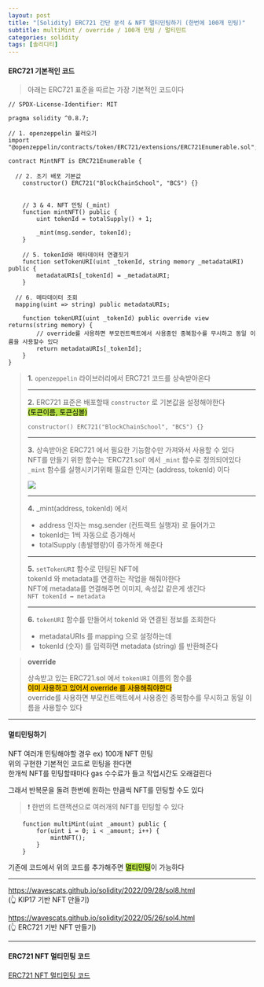 ```yaml
---
layout: post
title: "[Solidity] ERC721 간단 분석 & NFT 멀티민팅하기 (한번에 100개 민팅)"
subtitle: multiMint / override / 100개 민팅 / 멀티민트
categories: solidity
tags: [솔리디티]
---
```


#### ERC721 기본적인 코드

> 아래는 ERC721 표준을 따르는 가장 기본적인 코드이다

```solidity
// SPDX-License-Identifier: MIT

pragma solidity ^0.8.7;

// 1. openzeppelin 불러오기
import "@openzeppelin/contracts/token/ERC721/extensions/ERC721Enumerable.sol";

contract MintNFT is ERC721Enumerable {

  // 2. 초기 배포 기본값
    constructor() ERC721("BlockChainSchool", "BCS") {}


    // 3 & 4. NFT 민팅 (_mint)
    function mintNFT() public {
        uint tokenId = totalSupply() + 1;

        _mint(msg.sender, tokenId);
    }

    // 5. tokenId와 메타데이터 연결짓기
    function setTokenURI(uint _tokenId, string memory _metadataURI) public {
        metadataURIs[_tokenId] = _metadataURI;
    }

  // 6. 메타데이터 조회
  mapping(uint => string) public metadataURIs;

    function tokenURI(uint _tokenId) public override view returns(string memory) {
        // override를 사용하면 부모컨트랙트에서 사용중인 중복함수를 무시하고 동일 이름을 사용할수 있다
        return metadataURIs[_tokenId];
    }
}
```

> **1.** `openzeppelin` 라이브러리에서 ERC721 코드를 상속받아온다<br>
>
> ---
>
> **2.** ERC721 표준은 배포할때 `constructor` 로 기본값을 설정해야한다 <br>
> <span style="background-color:#B5E045; color:#000;">(토큰이름, 토큰심볼)</span>
>
> ```solidity
> constructor() ERC721("BlockChainSchool", "BCS") {}
> ```
>
> ---
>
> **3.** 상속받아온 ERC721 에서 필요한 기능함수만 가져와서 사용할 수 있다<br>
> NFT를 만들기 위한 함수는 'ERC721.sol' 에서 `_mint` 함수로 정의되어있다<br>
> `_mint` 함수를 실행시키기위해 필요한 인자는 (address, tokenId) 이다
>
> ![](https://velog.velcdn.com/images/-__-/post/d27f9c68-0b2e-4ffe-bf1f-9f3a33f0cc33/image.png)
>
> ---
>
> **4.** \_mint(address, tokenId) 에서
>
> - address 인자는 msg.sender (컨트랙트 실행자) 로 들어가고
> - tokenId는 1씩 자동으로 증가해서
> - totalSupply (총발행량)이 증가하게 해준다
>
> ---
>
> **5.** `setTokenURI` 함수로 민팅된 NFT에 <br>
> tokenId 와 metadata를 연결하는 작업을 해줘야한다<br>
> NFT에 metadata를 연결해주면 이미지, 속성값 같은게 생긴다<br>
> `NFT tokenId ↔ metadata`
>
> ---
>
> **6.** `tokenURI` 함수를 만들어서 tokenId 와 연결된 정보를 조회한다
>
> - metadataURIs 를 mapping 으로 설정하는데
> - tokenId (숫자) 를 입력하면 metadata (string) 를 반환해준다

> **override**
>
> 상속받고 있는 ERC721.sol 에서 `tokenURI` 이름의 함수를 <br>
> <span style="background-color:#FFC701; color:#000;">이미 사용하고 있어서 override 를 사용해줘야한다</span><br>
> override를 사용하면 부모컨트랙트에서 사용중인 중복함수를 무시하고 동일 이름을 사용할수 있다

---

#### 멀티민팅하기

NFT 여러개 민팅해야할 경우 ex) 100개 NFT 민팅<br>
위의 구현한 기본적인 코드로 민팅을 한다면<br>
한개씩 NFT를 민팅할때마다 gas 수수료가 들고 작업시간도 오래걸린다

그래서 반복문을 돌려 한번에 원하는 만큼씩 NFT를 민팅할 수도 있다

> ❗ 한번의 트랜잭션으로 여러개의 NFT를 민팅할 수 있다

```solidity
    function multiMint(uint _amount) public {
        for(uint i = 0; i < _amount; i++) {
            mintNFT();
        }
    }
```

기존에 코드에서 위의 코드를 추가해주면 <span style="background-color:#B5E045; color:#000;">멀티민팅</span>이 가능하다

---

<https://wavescats.github.io/solidity/2022/09/28/sol8.html><br>
(👆 KIP17 기반 NFT 만들기)

<https://wavescats.github.io/solidity/2022/05/26/sol4.html><br>
(👆 ERC721 기반 NFT 만들기)

---

#### ERC721 NFT 멀티민팅 코드

[ERC721 NFT 멀티민팅 코드](<https://github.com/wavescats/BCS_1st-TIL/blob/main/NFT/02_Mint%20(%EB%A9%80%ED%8B%B0%20%EB%AF%BC%ED%8C%85).sol>)
